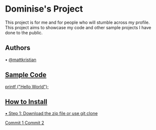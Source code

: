 <h1> Dominise's Project </h1>
This project is for me and for people who will stumble across my profile. This project aims to showcase my code and other sample projects I have done to the public.

<h2> Authors </h2>
• <a href="https://github.com/mattkristian"> @mattkristian

<h2> Sample Code </h2>
printf ("Hello World");

<h2> How to Install </h2>
• Step 1: Download the zip file or use git clone

Commit 1
Commit 2

